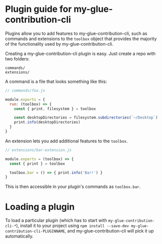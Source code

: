 # Plugin guide for my-glue-contribution-cli

Plugins allow you to add features to my-glue-contribution-cli, such as commands and
extensions to the `toolbox` object that provides the majority of the functionality
used by my-glue-contribution-cli.

Creating a my-glue-contribution-cli plugin is easy. Just create a repo with two folders:

```
commands/
extensions/
```

A command is a file that looks something like this:

```js
// commands/foo.js

module.exports = {
  run: (toolbox) => {
    const { print, filesystem } = toolbox

    const desktopDirectories = filesystem.subdirectories(`~/Desktop`)
    print.info(desktopDirectories)
  }
}
```

An extension lets you add additional features to the `toolbox`.

```js
// extensions/bar-extension.js

module.exports = (toolbox) => {
  const { print } = toolbox

  toolbox.bar = () => { print.info('Bar!') }
}
```

This is then accessible in your plugin's commands as `toolbox.bar`.

# Loading a plugin

To load a particular plugin (which has to start with `my-glue-contribution-cli-*`),
install it to your project using `npm install --save-dev my-glue-contribution-cli-PLUGINNAME`,
and my-glue-contribution-cli will pick it up automatically.
